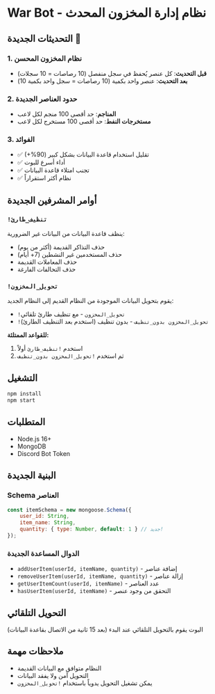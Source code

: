 # War Bot - نظام إدارة المخزون المحدث

## التحديثات الجديدة 🎉

### 1. نظام المخزون المحسن
- **قبل التحديث**: كل عنصر يُحفظ في سجل منفصل (10 رصاصات = 10 سجلات)
- **بعد التحديث**: عنصر واحد بكمية (10 رصاصات = سجل واحد بكمية 10)

### 2. حدود العناصر الجديدة
- **المناجم**: حد أقصى 100 منجم لكل لاعب
- **مستخرجات النفط**: حد أقصى 100 مستخرج لكل لاعب

### 3. الفوائد
- ✅ تقليل استخدام قاعدة البيانات بشكل كبير (90%+)
- ✅ أداء أسرع للبوت
- ✅ تجنب امتلاء قاعدة البيانات
- ✅ نظام أكثر استقراراً

## أوامر المشرفين الجديدة

### `!تنظيف_طارئ`
ينظف قاعدة البيانات من البيانات غير الضرورية:
- حذف التذاكر القديمة (أكثر من يوم)
- حذف المستخدمين غير النشطين (7+ أيام)
- حذف المعاملات القديمة
- حذف التحالفات الفارغة

### `!تحويل_المخزون`
يقوم بتحويل البيانات الموجودة من النظام القديم إلى النظام الجديد:
- `!تحويل_المخزون` - مع تنظيف طارئ تلقائي
- `!تحويل_المخزون بدون_تنظيف` - بدون تنظيف (استخدم بعد التنظيف الطارئ)

**للقواعد الممتلئة:**
1. استخدم `!تنظيف_طارئ` أولاً
2. ثم استخدم `!تحويل_المخزون بدون_تنظيف`

## التشغيل

```bash
npm install
npm start
```

## المتطلبات
- Node.js 16+
- MongoDB
- Discord Bot Token

## البنية الجديدة

### Schema العناصر
```javascript
const itemSchema = new mongoose.Schema({
    user_id: String,
    item_name: String,
    quantity: { type: Number, default: 1 } // جديد!
});
```

### الدوال المساعدة الجديدة
- `addUserItem(userId, itemName, quantity)` - إضافة عناصر
- `removeUserItem(userId, itemName, quantity)` - إزالة عناصر  
- `getUserItemCount(userId, itemName)` - عدد العناصر
- `hasUserItem(userId, itemName)` - التحقق من وجود عنصر

## التحويل التلقائي
البوت يقوم بالتحويل التلقائي عند البدء (بعد 15 ثانية من الاتصال بقاعدة البيانات)

## ملاحظات مهمة
- النظام متوافق مع البيانات القديمة
- التحويل آمن ولا يفقد البيانات
- يمكن تشغيل التحويل يدوياً باستخدام `!تحويل_المخزون`